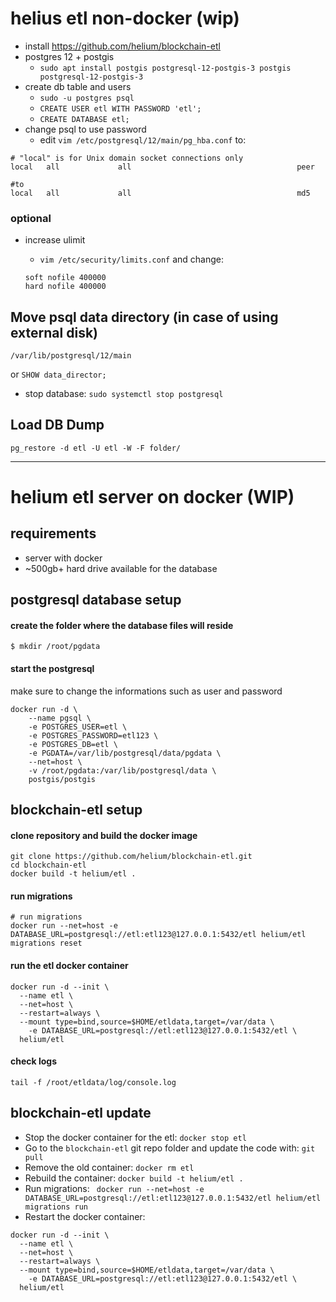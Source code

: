 # helius etl non-docker (wip)

* install https://github.com/helium/blockchain-etl
* postgres 12 + postgis
	* `sudo apt install postgis postgresql-12-postgis-3 postgis postgresql-12-postgis-3`
* create db table and users
	* `sudo -u postgres psql`
	* `CREATE USER etl WITH PASSWORD 'etl';`
	* `CREATE DATABASE etl;`
* change psql to use password
	* edit `vim /etc/postgresql/12/main/pg_hba.conf` to:
```
# "local" is for Unix domain socket connections only
local   all             all                                     peer

#to 
local   all             all                                     md5
```

### optional
* increase ulimit
	* `vim /etc/security/limits.conf` and change:
	
	```
	soft nofile 400000
	hard nofile 400000
	```

## Move psql data directory (in case of using external disk)
`/var/lib/postgresql/12/main`

or `SHOW data_director;`

* stop database: `sudo systemctl stop postgresql`

## Load DB Dump
`pg_restore -d etl -U etl -W -F folder/`



---

# helium etl server on docker (WIP)

## requirements
* server with docker
* ~500gb+ hard drive available for the database


## postgresql database setup

#### create the folder where the database files will reside
```
$ mkdir /root/pgdata
```

#### start the postgresql
make sure to change the informations such as user and password
```
docker run -d \
    --name pgsql \
    -e POSTGRES_USER=etl \
    -e POSTGRES_PASSWORD=etl123 \
    -e POSTGRES_DB=etl \
    -e PGDATA=/var/lib/postgresql/data/pgdata \
    --net=host \
    -v /root/pgdata:/var/lib/postgresql/data \
    postgis/postgis
```

## blockchain-etl setup
#### clone repository and build the docker image
```
git clone https://github.com/helium/blockchain-etl.git
cd blockchain-etl
docker build -t helium/etl .
```

#### run migrations
```
# run migrations
docker run --net=host -e DATABASE_URL=postgresql://etl:etl123@127.0.0.1:5432/etl helium/etl migrations reset
```

#### run the etl docker container
```
docker run -d --init \
  --name etl \
  --net=host \
  --restart=always \
  --mount type=bind,source=$HOME/etldata,target=/var/data \
	-e DATABASE_URL=postgresql://etl:etl123@127.0.0.1:5432/etl \
  helium/etl
```

#### check logs
```
tail -f /root/etldata/log/console.log
```

## blockchain-etl update

* Stop the docker container for the etl: `docker stop etl`
* Go to the `blockchain-etl` git repo folder and update the code with:  `git pull`
* Remove the old container: `docker rm etl`
* Rebuild the container: `docker build -t helium/etl .`
* Run migrations: ` docker run --net=host -e DATABASE_URL=postgresql://etl:etl123@127.0.0.1:5432/etl helium/etl migrations run`
* Restart the docker container:
```
docker run -d --init \
  --name etl \
  --net=host \
  --restart=always \
  --mount type=bind,source=$HOME/etldata,target=/var/data \
	-e DATABASE_URL=postgresql://etl:etl123@127.0.0.1:5432/etl \
  helium/etl
```


